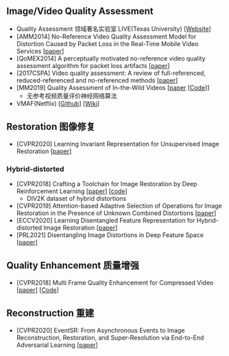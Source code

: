 ## Image/Video Quality Assessment
- Quality Assessment 领域著名实验室 LIVE(Texas University) [[Website](https://live.ece.utexas.edu/research.php)]
- [AMM2014] No-Reference Video Quality Assessment Model for Distortion Caused by Packet Loss in the Real-Time Mobile Video Services [[paper](https://www.hindawi.com/journals/am/2014/606493/)]
- [QoMEX2014] A perceptually motivated no-reference video quality assessment algorithm for packet loss artifacts [[paper](https://ieeexplore.ieee.org/document/6982296)]
- [2017CSPA] Video quality assessment: A review of full-referenced, reduced-referenced and no-referenced methods [[paper](https://ieeexplore.ieee.org/document/8064957)]
- [MM2019] Quality Assessment of In-the-Wild Videos [[paper](https://arxiv.org/abs/1908.00375) [[Code](https://github.com/lidq92/VSFA)]]
  - 无参考视频质量评价神经网络算法
- VMAF(Netflix) [[Github](https://github.com/Netflix/vmaf)] [[Wiki](https://en.wikipedia.org/wiki/Video_Multimethod_Assessment_Fusion)]


## Restoration 图像修复
- [CVPR2020] Learning Invariant Representation for Unsupervised Image Restoration [[paper](https://arxiv.org/abs/2003.12769)]


### Hybrid-distorted
- [CVPR2018] Crafting a Toolchain for Image Restoration by Deep Reinforcement Learning [[paper](https://arxiv.org/abs/1804.03312)] [[code](https://github.com/yuke93/RL-Restore)]
  - DIV2K dataset of hybrid distortions
- [CVPR2019] Attention-based Adaptive Selection of Operations for Image Restoration in the Presence of Unknown Combined Distortions [[paper](https://arxiv.org/abs/1812.00733)]
- [ECCV2020] Learning Disentangled Feature Representation for Hybrid-distorted Image Restoration [[paper](https://arxiv.org/pdf/2007.11430.pdf)]
- [PRL2021] Disentangling Image Distortions in Deep Feature Space [[paper](https://arxiv.org/abs/2002.11409)]


## Quality Enhancement 质量增强
- [CVPR2018] Multi Frame Quality Enhancement for Compressed Video [[paper](https://link.zhihu.com/?target=http%3A//arxiv.org/abs/1803.04680)] [[Code](github.com/ryangBUAA/MFQE.git)]


## Reconstruction 重建
- [CVPR2020] EventSR: From Asynchronous Events to Image Reconstruction, Restoration, and Super-Resolution via End-to-End Adversarial Learning [[paper](https://arxiv.org/abs/2003.07640)]